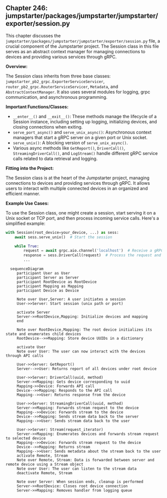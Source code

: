 ## Chapter 246: jumpstarter/packages/jumpstarter/jumpstarter/exporter/session.py

 This chapter discusses the `jumpstarter/packages/jumpstarter/jumpstarter/exporter/session.py` file, a crucial component of the Jumpstarter project. The Session class in this file serves as an abstract context manager for managing connections to devices and providing various services through gRPC.

   **Overview:**

   The Session class inherits from three base classes: `jumpstarter_pb2_grpc.ExporterServiceServicer`, `router_pb2_grpc.RouterServiceServicer`, `Metadata`, and `AbstractContextManager`. It also uses several modules for logging, grpc communication, and asynchronous programming.

   **Important Functions/Classes:**

   - `__enter__()` and `__exit__()`: These methods manage the lifecycle of a Session instance, including setting up logging, initializing devices, and closing connections when exiting.
   - `serve_port_async()` and `serve_unix_async()`: Asynchronous context managers that start a gRPC server on a given port or Unix socket.
   - `serve_unix()`: A blocking version of `serve_unix_async()`.
   - Various async methods like `GetReport()`, `DriverCall()`, `StreamingDriverCall()`, and `LogStream()` handle different gRPC service calls related to data retrieval and logging.

   **Fitting into the Project:**

   The Session class is at the heart of the Jumpstarter project, managing connections to devices and providing services through gRPC. It allows users to interact with multiple connected devices in an organized and efficient manner.

   **Example Use Cases:**

   To use the Session class, one might create a session, start serving it on a Unix socket or TCP port, and then process incoming service calls. Here's a simplified example:

   ```python
   with Session(root_device=your_device, ...) as sess:
       await sess.serve_unix()  # Start the session

       while True:
           request = await grpc.aio.channel('localhost')  # Receive a gRPC request
           response = sess.DriverCall(request)  # Process the request and send a response
           ...
   ```

 ```mermaid
   sequenceDiagram
      participant User as User
      participant Server as Server
      participant RootDevice as RootDevice
      participant Mapping as Mapping
      participant Device as Device

      Note over User,Server: A user initiates a session
      User->>Server: Start session (unix path or port)

      activate Server
      Server->>RootDevice,Mapping: Initialize devices and mapping
      end

      Note over RootDevice,Mapping: The root device initializes its state and enumerates child devices
      RootDevice-->>Mapping: Store device UUIDs in a dictionary

      activate User
      Note over User: The user can now interact with the devices through API calls

      User->>Server: GetReport()
      Server-->>User: Returns report of all devices under root device

      User->>Server: DriverCall(uuid, method)
      Server->>Mapping: Gets device corresponding to uuid
      Mapping->>Device: Forwards API call
      Device-->>Mapping: Responds to the API call
      Mapping-->>User: Returns response from the device

      User->>Server: StreamingDriverCall(uuid, method)
      Server->>Mapping: Forwards stream request to the device
      Mapping-->>Device: Forwards stream to the device
      Device-->>Mapping: Sends stream data back to the server
      Mapping-->>User: Sends stream data back to the user

      User->>Server: Stream(request_iterator)
      Server->>Mapping: Enumerates devices and forwards stream request to selected device
      Mapping-->>Device: Forwards stream request to the device
      Device-->>Mapping: Returns stream
      Mapping-->>User: Sends metadata about the stream back to the user
      activate Remote, Stream
      Note over Remote, Stream: Data is forwarded between server and remote device using a Stream object
      Note over User: The user can listen to the stream data
      deactivate Remote, Stream

      Note over Server: When session ends, cleanup is performed
      Server->>RootDevice: Closes root device connection
      Server->>Mapping: Removes handler from logging queue
   ```